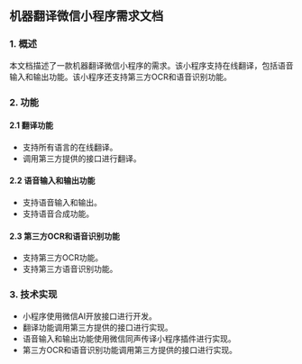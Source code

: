 ## 机器翻译微信小程序需求文档

### 1. 概述

本文档描述了一款机器翻译微信小程序的需求。该小程序支持在线翻译，包括语音输入和输出功能。该小程序还支持第三方OCR和语音识别功能。

### 2. 功能

#### 2.1 翻译功能

- 支持所有语言的在线翻译。
- 调用第三方提供的接口进行翻译。

#### 2.2 语音输入和输出功能

- 支持语音输入和输出。
- 支持语音合成功能。

#### 2.3 第三方OCR和语音识别功能

- 支持第三方OCR功能。
- 支持第三方语音识别功能。

### 3. 技术实现

- 小程序使用微信AI开放接口进行开发。
- 翻译功能调用第三方提供的接口进行实现。
- 语音输入和输出功能使用微信同声传译小程序插件进行实现。
- 第三方OCR和语音识别功能调用第三方提供的接口进行实现。
